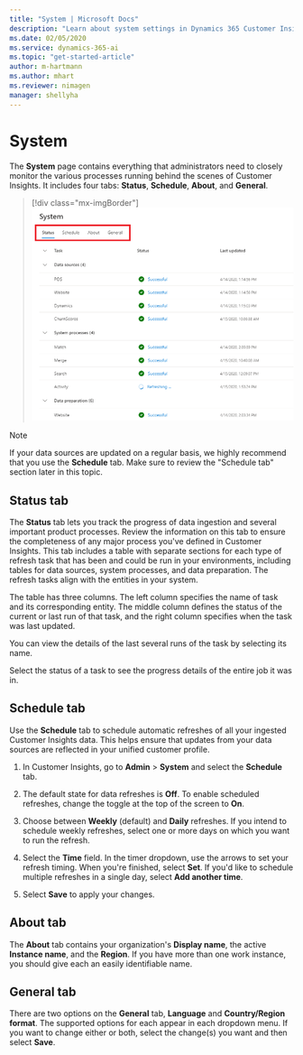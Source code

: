 ```yaml
---
title: "System | Microsoft Docs"
description: "Learn about system settings in Dynamics 365 Customer Insights."
ms.date: 02/05/2020
ms.service: dynamics-365-ai
ms.topic: "get-started-article"
author: m-hartmann
ms.author: mhart
ms.reviewer: nimagen
manager: shellyha
---
```


# System

The **System** page contains everything that administrators need to closely monitor the various processes running behind the scenes of Customer Insights. It includes four tabs: **Status**, **Schedule**, **About**, and **General**.

> [!div class="mx-imgBorder"]
> ![System page](media/system-tabs.png "System page")

> [!NOTE]
> If your data sources are updated on a regular basis, we highly recommend that you use the **Schedule** tab. Make sure to review the "Schedule tab" section later in this topic.

## Status tab

The **Status** tab lets you track the progress of data ingestion and several important product processes. Review the information on this tab to ensure the completeness of any major process you've defined in Customer Insights. This tab includes a table with separate sections for each type of refresh task that has been and could be run in your environments, including tables for data sources, system processes, and data preparation. The refresh tasks align with the entities in your system.

The table has three columns. The left column specifies the name of task and its corresponding entity. The middle column defines the status of the current or last run of that task, and the right column specifies when the task was last updated.

You can view the details of the last several runs of the task by selecting its name.

Select the status of a task to see the progress details of the entire job it was in.

## Schedule tab

Use the **Schedule** tab to schedule automatic refreshes of all your ingested Customer Insights data. This helps ensure that updates from your data sources are reflected in your unified customer profile.

1. In Customer Insights, go to **Admin** > **System** and select the **Schedule** tab.

2. The default state for data refreshes is **Off**. To enable scheduled refreshes, change the toggle at the top of the screen to **On**.

3. Choose between **Weekly** (default) and **Daily** refreshes. If you intend to schedule weekly refreshes, select one or more days on which you want to run the refresh.

4. Select the **Time** field. In the timer dropdown, use the arrows to set your refresh timing. When you're finished, select **Set**. If you'd like to schedule multiple refreshes in a single day, select **Add another time**.

5. Select **Save** to apply your changes.

## About tab

The **About** tab contains your organization's **Display name**, the active **Instance name**, and the **Region**. If you have more than one work instance, you should give each an easily identifiable name.

## General tab

There are two options on the **General** tab, **Language** and **Country/Region format**. The supported options for each appear in each dropdown menu. If you want to change either or both, select the change(s) you want and then select **Save**.
